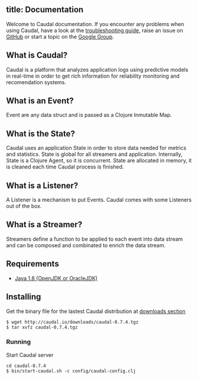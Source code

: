 title: Documentation
---
Welcome to Caudal documentation. If you encounter any problems when using Caudal, have a look at the [troubleshooting guide](troubleshooting.html), raise an issue on [GitHub](https://github.com/interwaremx/caudal/issues) or start a topic on the [Google Group](https://groups.google.com/group/caudal).

## What is Caudal?
Caudal is a platform that analyzes application logs using predictive models in real-time in order to get rich information for reliability monitoring and recomendation systems.

## What is an Event?
Event are any data struct and is passed as a Clojure Inmutable Map.

## What is the State?
Caudal uses an application State in order to store data needed for metrics and statistics. State is global for all streamers and application. Internally, State is a Clojure Agent, so it is concurrent. State are allocated in memory, it is cleaned each time Caudal process is finished.

## What is a Listener?
A Listener is a mechanism to put Events. Caudal comes with some Listeners out of the box.

## What is a Streamer?
Streamers define a function to be applied to each event into data stream and can be composed and combinated to enrich the data stream.

## Requirements
 * [Java 1.8 (OpenJDK or OracleJDK)](java.html)

## Installing
Get the binary file for the lastest Caudal distribution at [downloads section](/downloads)

```#bash
$ wget http://caudal.io/downloads/caudal-0.7.4.tgz
$ tar xvfz caudal-0.7.4.tgz
```

### Running
Start Caudal server

```#bash
cd caudal-0.7.4
$ bin/start-caudal.sh -c config/caudal-config.clj
```
